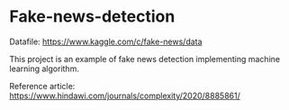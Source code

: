 # Fake-news-detection
Datafile: https://www.kaggle.com/c/fake-news/data

This project is an example of fake news detection implementing machine learning algorithm.


Reference article: https://www.hindawi.com/journals/complexity/2020/8885861/
